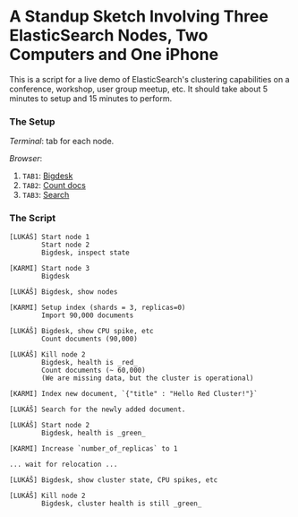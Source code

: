 A Standup Sketch Involving Three ElasticSearch Nodes, Two Computers and One iPhone
==================================================================================

This is a script for a live demo of ElasticSearch's clustering capabilities on a conference,
workshop, user group meetup, etc. It should take about 5 minutes to setup and 15 minutes to perform.

### The Setup ###

_Terminal_: tab for each node.

_Browser_:

  1. `TAB1`: [Bigdesk](https://github.com/lukas-vlcek/bigdesk)
  2. `TAB2`: [Count docs](http://localhost:9200/webexpo/_search?q=*&search_type=count)
  3. `TAB3`: [Search](http://localhost:9200/webexpo/_search?q=hello&search_type=count)

### The Script ###

    [LUKÁŠ] Start node 1
            Start node 2
            Bigdesk, inspect state

    [KARMI] Start node 3
            Bigdesk

    [LUKÁŠ] Bigdesk, show nodes

    [KARMI] Setup index (shards = 3, replicas=0)
            Import 90,000 documents

    [LUKÁŠ] Bigdesk, show CPU spike, etc
            Count documents (90,000)

    [LUKÁŠ] Kill node 2
            Bigdesk, health is _red_
            Count documents (~ 60,000)
            (We are missing data, but the cluster is operational)

    [KARMI] Index new document, `{"title" : "Hello Red Cluster!"}`

    [LUKÁŠ] Search for the newly added document.

    [LUKÁŠ] Start node 2
            Bigdesk, health is _green_

    [KARMI] Increase `number_of_replicas` to 1

    ... wait for relocation ...

    [LUKÁŠ] Bigdesk, show cluster state, CPU spikes, etc

    [LUKÁŠ] Kill node 2
            Bigdesk, cluster health is still _green_

